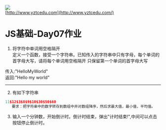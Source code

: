 ![](http://www.yztcedu.com/images/logo.png)     
[http://www.yztcedu.com](http://www.yztcedu.com/)  
# JS基础-Day07作业

1. 将字符中单词用空格隔开       
   定义一个函数，接受一个字符串。已知传入的字符串中只有字母，每个单词的首字母大写，请将每个单词用空格隔开
    只保留第一个单词的首字母大写

 传入:"HelloMyWorld"        
 返回:"Hello my world"

 ---
2. 有如下字符串
```javascript
11$12$3$8$9$10$30$50$60      
   要求：把字符串中的数字转存到数组中并对数组降序，然后求最大值，最小值，平均值。
```
3. 输入一个分钟数，开始倒计时。倒计时结束，弹出"计时结束!",中间可以点击按钮停止倒计时。

